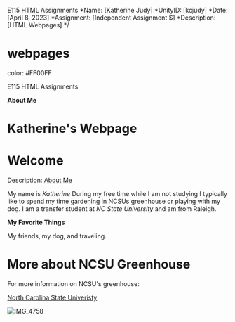 E115 HTML Assignments
 *Name: [Katherine Judy]
 *UnityID: [kcjudy]
 *Date: [April 8, 2023]
 *Assignment: [Independent Assignment $]
 *Description: [HTML Webpages]
 */
 # webpages
 
 color: #FF00FF 
 
E115 HTML Assignments
<head> <strong> About Me </strong>
<h1> Katherine's Webpage </h1>
	
<h1> Welcome </h1>
 <body>
  <p><p style=“color:  ; font-family: Arial;”> Description: <ins> About Me </ins>
  <p> My name is <em> Katherine </em> During my free time while I am not studying I typically like to spend my time gardening in NCSUs greenhouse or playing with my dog. I am a transfer student at <em> NC State University </em> and am from Raleigh. </p>
  
	  
 <head> <strong> <p> My Favorite Things </strong> <p> My friends, my dog, and traveling. </p>

<h1> More about NCSU Greenhouse </h1>
<p> For more information on NCSU's greenhouse: </p>
<a href= "https://phytotron.ncsu.edu/greenhouses" target="_blank" >North Carolina State Univeristy </a>

	 
![IMG_4758](https://user-images.githubusercontent.com/130121098/230745402-cbc43077-7201-4fa4-adcf-10ba20fbe577.jpg)
